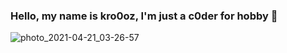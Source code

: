 ### Hello, my name is kro0oz, I'm just a c0der for hobby 👋
![photo_2021-04-21_03-26-57](https://user-images.githubusercontent.com/72355033/115482192-c7ecbc80-a256-11eb-900f-d5003e1867ee.jpg)



